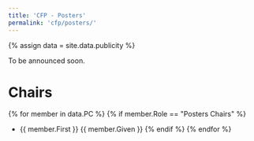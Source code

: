 ```yaml
---
title: 'CFP - Posters'
permalink: 'cfp/posters/'
---
```


{% assign data = site.data.publicity %}

To be announced soon.

<!--
# Important Dates

# Submission

# Poster Presentation

# Contact

# Posters Co-Chairs
-->

# Chairs

{% for member in data.PC %}
  {% if member.Role == "Posters Chairs" %}
- {{ member.First }} {{ member.Given }}
  {% endif %}
{% endfor %}
